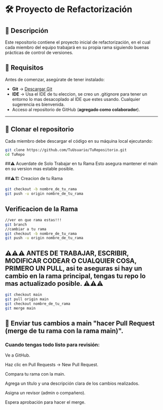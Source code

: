 # 🛠️ Proyecto de Refactorización

## 📌 Descripción
Este repositorio contiene el proyecto inicial de refactorización, en el cual cada miembro del equipo trabajará en su propia rama siguiendo buenas prácticas de control de versiones.

## 🚀 Requisitos
Antes de comenzar, asegúrate de tener instalado:
- **Git** → [Descargar Git](https://git-scm.com/downloads)
- **IDE** → Usa el IDE de tu eleccion, se creo un .gitignore para tener un entorno lo mas desacoplado al IDE que estes usando. Cualquier sugerencia es bienvenida.
- Acceso al repositorio de GitHub (**agregado como colaborador**).

---

## 🔗 Clonar el repositorio
Cada miembro debe descargar el código en su máquina local ejecutando:
```sh
git clone https://github.com/TuUsuario/TuRepositorio.git
cd TuRepo
```
##⚠️ Acuerdate de Solo Trabajar en tu Rama
Esto asegura mantener el main en su version mas estable posible.

##⚠🏗️ Creacion de tu Rama
```sh
git checkout -b nombre_de_tu_rama
git push -u origin nombre_de_tu_rama
```

## Verificacion de la Rama
```sh
//ver en que rama estas!!!
git branch
//cambiar a tu rama
git checkout -b nombre_de_tu_rama
git push -u origin nombre_de_tu_rama
```

## ⚠️⚠️⚠️ ANTES DE TRABAJAR, ESCRIBIR, MODIFICAR CODEAR O CUALQUIER COSA, PRIMERO UN PULL, asi te aseguras si hay un cambio en la rama principal, tengas tu repo lo mas actualizado posible. ⚠️⚠️⚠️
```sh
git checkout main
git pull origin main
git checkout nombre_de_tu_rama
git merge main
```

## 🚀 Enviar tus cambios a main "hacer Pull Request (merge de tu rama con la rama main)".
### Cuando tengas todo listo para revisión:

Ve a GitHub.

Haz clic en Pull Requests → New Pull Request.

Compara tu rama con la main.

Agrega un título y una descripción clara de los cambios realizados.

Asigna un revisor (admin o compañero).

Espera aprobación para hacer el merge.


